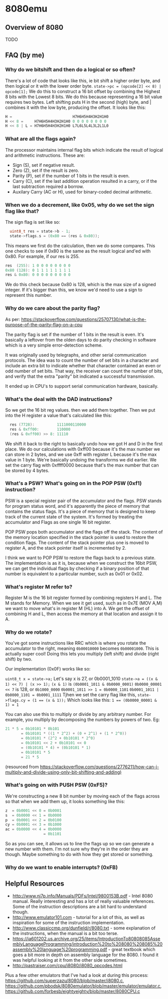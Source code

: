 # 8080emu

## Overview of 8080

TODO

## FAQ (by me)

### Why do we bitshift and then do a logical or so often?

There's a lot of code that looks like this, ie bit shift a higher order byte, and then logical or it with the lower order byte.
`state->pc = (opcode[2] << 8) | opcode[1];`
We do this to construct a 16 bit offset by combining the Highest 8 bits with the Lowest 8 bits.
We do this because representing a 16 bit value requires two bytes. Left shifting puts H in the second (high) byte, and | combines it with the low byte, producing the offset.
It looks like this:

```c
H =                           H7H6H5H4H3H2H1H0
H << 8 =     H7H6H5H4H3H2H1H0 0 0 0 0 0 0 0 0
H << 8 | L = H7H6H5H4H3H2H1H0 L7L6L5L4L3L2L1L0
```

### What are all the flags again?

The processor maintains internal flag bits which indicate the result of logical and arithmetic instructions. These are:

- Sign (S), set if negative result.
- Zero (Z), set if the result is zero.
- Parity (P), set if the number of 1 bits in the result is even.
- Carry (C), set if the last addition operation resulted in a carry, or if the last subtraction required a borrow.
- Auxilary Carry (AC or H), used for binary-coded decimal arithmetic.

### When we do a decrement, like 0x05, why do we set the sign flag like that?

The sign flag is set like so:

```c
  uint8_t res = state->b - 1;
  state->flags.s = (0x80 == (res & 0x80));
```

This means we first do the calculation, then we do some compares. This one checks to see if 0x80 is the same as the result logical and'ed with 0x80. For example, if our res is 255.

```c
res  (255): 1 0 0 0 0 0 0 0 0
0x80 (128): 0 1 1 1 1 1 1 1 1
res & 0x80: 0 0 0 0 0 0 0 0 0
```

We do this check because 0x80 is 128, which is the max size of a signed integer. If it's bigger than this, we know we'd need to use a sign to represent this number.

### Why do we care about the parity flag?

As per: <https://stackoverflow.com/questions/25707130/what-is-the-purpose-of-the-parity-flag-on-a-cpu>

The parity flag is set if the number of 1 bits in the result is even. It's basically a leftover from the olden days to do parity checking in software which is a very simple error-detection scheme.

It was originally used by telegraphs, and other serial communication protocols. The idea was to count the number of set bits in a character and include an extra bit to indicate whether that character contained an even or odd number of set bits. That way, the receiver can count the number of bits, and verify that the extra "parity" bit indicated a successful transmission.

It ended up in CPU's to support serial communication hardware, basically.

### What's the deal with the DAD instructions?

So we get the 16 bit reg values. then we add them together. Then we put into the H register a value that's calculated like this:

```c
  res (7728):          1111000110000
  res & 0xff00:        110000
  (res & 0xff00) >> 8: 11110
```

We shift it back to the right to basically undo how we got H and D in the first place. We do our calculations with 0xff00 because it's the max number we can store in 2 bytes, and we use 0xff with register L because it's the max value in 1 byte. We're basically undoing the transforms we did earlier. We set the carry flag with 0xffff0000 because that's the max number that can be stored by 4 bytes.

### What's a PSW? What's going on in the POP PSW (0xf1) instruction?

PSW is a special register pair of the accumulator and the flags. PSW stands for program status word, and it's apparently the piece of memory that contains the status flags. It's a piece of memory that is designed to keep track of the current state of the system. It's formed by treating the accumulator and Flags as one single 16 bit register.

POP PSW pops both accumulator and the flags off the stack. The content of the memory location specified in the stack pointer is used to restore the condition flags. The content of the stack pointer plus one is moved to register A, and the stack pointer itself is incremented by 2.

I think we want to POP PSW to restore the flags back to a previous state. The implementation is as it is, because when we construct the 16bit PSW, we can get the individual flags by checking if a binary position of that number is equivalent to a particular number, such as 0x01 or 0x02.

### What's register M refer to?

Register M is the 16 bit register formed by combining registers H and L. The M stands for Memory. When we see it get used, such as in 0x7E (MOV A,M) we want to move what's in register M (HL) into A. We get the offset of combining H and L, then access the memory at that location and assign it to A.

### Why do we rotate?

You've got some instructions like RRC which is where you rotate the accumulator to the right, meaning `0b00010000` becomes `0b00001000`. This is actually super cool! Doing this lets you multiply (left shift) and divide (right shift) by two.

Our implementation (0x0F) works like so:

`uint8_t x = state->a;`
Let's say x is 27, or 0b0001_1010
`state->a = ((x & 1) << 7) | (x >> 1);`
`(x & 1)` is `(0b0001_1011 & 0b0000_0001)`
`0b0000_00001 << 7` is 128, or `0b1000_0000`
`0b0001_1011 >> 1 = 0b0000_1101`
`0b0001_1011 | 0b0000_1101 = 0b0001_1111`
Tjhen we set the carry flag like this,
`state->flags.cy = (1 == (x & 1));`
Which looks like this:
`1 == (0b0000_00001 & 1) = 1`

You can also use this to multiply or divide by any arbitrary number. For example, you multiply by decomposing the numbers by powers of two. Eg:

```c
21 * 5 = 0b10101 * 0b101
       = 0b10101 * ((1 * 2^2) + (0 + 2^1) + (1 * 2^0))
       = 0b10101 * (2^2 + 0b10101 * 2^0)
       = 0b10101 << 2 + 0b10101 << 0
       = (0b10101 * 4) + (0b10101 * 1)
       = 0b10101 * 5
       = 21 * 5
```

(resourced from <https://stackoverflow.com/questions/2776211/how-can-i-multiply-and-divide-using-only-bit-shifting-and-adding)>

### What's going on with PUSH PSW (0xF5)?

We're constructing a new 8 bit number by moving each of the flags across so that when we add them up, it looks something like this:

```c
z  = 0b0001 << 0 = 0b0001
s  = 0b0000 << 1 = 0b0000
p  = 0b0001 << 2 = 0b0100
cy = 0b0001 << 3 = 0b1000
ac = 0b0000 << 4 = 0b0000
                 = 0b1101
```

So as you can see, it allows us to line the flags up so we can generate a new number with them. I'm not sure why they're in the order they are though. Maybe something to do with how they get stored or something.

### Why do we want to enable interrupts? (0xFB)

## Helpful Resources

- <http://www.nj7p.info/Manuals/PDFs/Intel/9800153B.pdf> - Intel 8080 manual. Really interesting and has a lot of really valuable references. Some of the instruction descriptions are a bit hard to understand though.
- <http://www.emulator101.com> - tutorial for a lot of this, as well as inspiration for some of the instruction implementation.
- <http://www.classiccmp.org/dunfield/r/8080.txt> - some explanation of the instructions, when the manual is a bit too terse.
- <https://ia601202.us.archive.org/25/items/IntroductionTo80808085AssemblyLanguageProgramming/introduction%20to%208080%208085%20assembly%20language%20programming.pdf> - great textbook which goes a bit more in depth on assembly language for the 8080. I found it was helpful looking at it from the other side sometimes.
- <http://pastraiser.com/cpu/i8080/i8080_opcodes.html>

Plus a few other emulators that I've had a look at during this process:
<https://github.com/superzazu/8080/blob/master/i8080.c>, <https://github.com/pbodsk/8080emulator/blob/master/emulator/emulator.c>, <https://github.com/forbesb/eightyeighty/blob/master/8080CPU.c>
